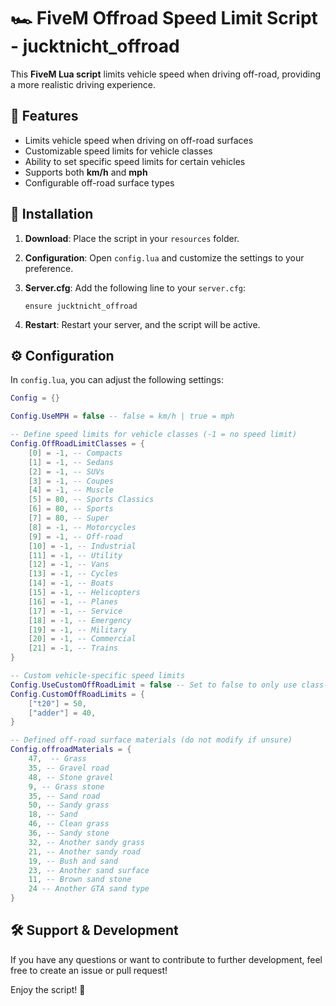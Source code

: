 # 🏎️ FiveM Offroad Speed Limit Script - jucktnicht_offroad

This **FiveM Lua script** limits vehicle speed when driving off-road, providing a more realistic driving experience.

## 📌 Features
- Limits vehicle speed when driving on off-road surfaces
- Customizable speed limits for vehicle classes
- Ability to set specific speed limits for certain vehicles
- Supports both **km/h** and **mph**
- Configurable off-road surface types

## 📂 Installation
1. **Download**: Place the script in your `resources` folder.
2. **Configuration**: Open `config.lua` and customize the settings to your preference.
3. **Server.cfg**: Add the following line to your `server.cfg`:
   
   ```plaintext
   ensure jucktnicht_offroad
   ```
4. **Restart**: Restart your server, and the script will be active.

## ⚙️ Configuration
In `config.lua`, you can adjust the following settings:

```lua
Config = {}

Config.UseMPH = false -- false = km/h | true = mph

-- Define speed limits for vehicle classes (-1 = no speed limit)
Config.OffRoadLimitClasses = {
    [0] = -1, -- Compacts
    [1] = -1, -- Sedans
    [2] = -1, -- SUVs
    [3] = -1, -- Coupes
    [4] = -1, -- Muscle
    [5] = 80, -- Sports Classics
    [6] = 80, -- Sports
    [7] = 80, -- Super
    [8] = -1, -- Motorcycles
    [9] = -1, -- Off-road
    [10] = -1, -- Industrial
    [11] = -1, -- Utility
    [12] = -1, -- Vans
    [13] = -1, -- Cycles
    [14] = -1, -- Boats
    [15] = -1, -- Helicopters
    [16] = -1, -- Planes
    [17] = -1, -- Service
    [18] = -1, -- Emergency
    [19] = -1, -- Military
    [20] = -1, -- Commercial
    [21] = -1, -- Trains
}

-- Custom vehicle-specific speed limits
Config.UseCustomOffRoadLimit = false -- Set to false to only use class-based limits
Config.CustomOffRoadLimits = {
    ["t20"] = 50,
    ["adder"] = 40,
}

-- Defined off-road surface materials (do not modify if unsure)
Config.offroadMaterials = {
    47,  -- Grass
    35, -- Gravel road
    48, -- Stone gravel
    9, -- Grass stone
    35, -- Sand road
    50, -- Sandy grass
    18, -- Sand
    46, -- Clean grass
    36, -- Sandy stone
    32, -- Another sandy grass
    21, -- Another sandy road
    19, -- Bush and sand
    23, -- Another sand surface
    11, -- Brown sand stone
    24 -- Another GTA sand type
}
```

## 🛠️ Support & Development
If you have any questions or want to contribute to further development, feel free to create an issue or pull request!

Enjoy the script! 🚀

